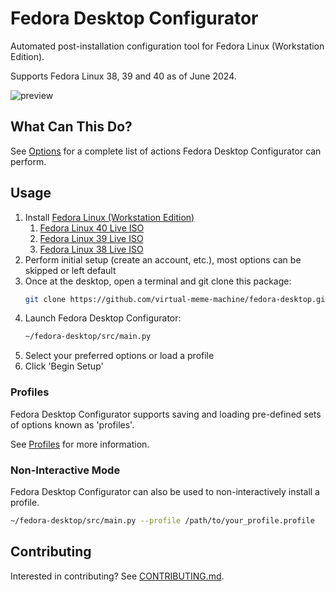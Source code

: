 # Fedora Desktop Configurator

Automated post-installation configuration tool for Fedora Linux (Workstation Edition).

Supports Fedora Linux 38, 39 and 40 as of June 2024.

![preview](docs/images/preview.png)

## What Can This Do?

See [Options](docs/Options.md) for a complete list of actions Fedora Desktop Configurator can perform.

## Usage

1. Install [Fedora Linux (Workstation Edition)](https://www.fedoraproject.org/en/workstation/download)
   1. [Fedora Linux 40 Live ISO](https://download.fedoraproject.org/pub/fedora/linux/releases/40/Workstation/x86_64/iso/Fedora-Workstation-Live-x86_64-40-1.14.iso)
   2. [Fedora Linux 39 Live ISO](https://download.fedoraproject.org/pub/fedora/linux/releases/39/Workstation/x86_64/iso/Fedora-Workstation-Live-x86_64-39-1.5.iso)
   3. [Fedora Linux 38 Live ISO](https://download.fedoraproject.org/pub/fedora/linux/releases/38/Workstation/x86_64/iso/Fedora-Workstation-Live-x86_64-38-1.6.iso)
2. Perform initial setup (create an account, etc.), most options can be skipped or left default
3. Once at the desktop, open a terminal and git clone this package:
    ```bash
    git clone https://github.com/virtual-meme-machine/fedora-desktop.git ~/fedora-desktop
    ```
4. Launch Fedora Desktop Configurator:
    ```bash
    ~/fedora-desktop/src/main.py
    ```
5. Select your preferred options or load a profile
6. Click 'Begin Setup'

### Profiles

Fedora Desktop Configurator supports saving and loading pre-defined sets of options known as 'profiles'.

See [Profiles](docs/Profiles.md) for more information.

### Non-Interactive Mode

Fedora Desktop Configurator can also be used to non-interactively install a profile.

```bash
~/fedora-desktop/src/main.py --profile /path/to/your_profile.profile
```

## Contributing

Interested in contributing? See [CONTRIBUTING.md](docs/CONTRIBUTING.md).
